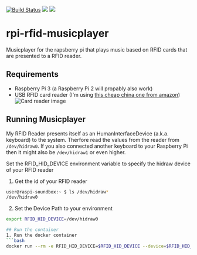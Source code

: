 [![Build Status](https://travis-ci.org/protenhan/rpi-rfid-musicplayer.svg?branch=master)](https://travis-ci.org/protenhan/rpi-rfid-musicplayer)
[![](https://images.microbadger.com/badges/image/protenhan/rpi-rfid-musicplayer.svg)](https://microbadger.com/images/protenhan/rpi-rfid-musicplayer "Get your own image badge on microbadger.com")
[![](https://images.microbadger.com/badges/version/protenhan/rpi-rfid-musicplayer.svg)](https://microbadger.com/images/protenhan/rpi-rfid-musicplayer "Get your own version badge on microbadger.com")

# rpi-rfid-musicplayer
Musicplayer for the rapsberry pi that plays music based on RFID cards that are presented to a RFID reader.


## Requirements

* Raspberry Pi 3 (a Raspberry Pi 2 will propably also work)
* USB RFID card reader (I'm using [this cheap china one from amazon](https://www.amazon.de/gp/product/B00HSDOTTU/ref=oh_aui_detailpage_o02_s00?ie=UTF8&psc=1))
                       ![Card reader image](https://images-na.ssl-images-amazon.com/images/I/51GC53JXfPL._SX425_.jpg)

## Running Musicplayer

My RFID Reader presents itself as an HumanInterfaceDevice (a.k.a. keyboard) to the system. Therfore read the values from the reader from ```/dev/hidraw0```. 
If you also connected another keyboard to your Raspberry Pi then it might also be ```/dev/hidraw1``` or even higher. 

Set the RFID_HID_DEVICE environment variable to specify the hidraw device of your RFID reader

1. Get the id of your RFID reader
```bash
user@raspi-soundbox:~ $ ls /dev/hidraw*
/dev/hidraw0
```
2. Set the Device Path to your environment
```bash
export RFID_HID_DEVICE=/dev/hidraw0

## Run the container
1. Run the docker container
```bash
docker run --rm -e RFID_HID_DEVICE=$RFID_HID_DEVICE --device=$RFID_HID_DEVICE protenhan/rpi-rfid-musicplayer
```
